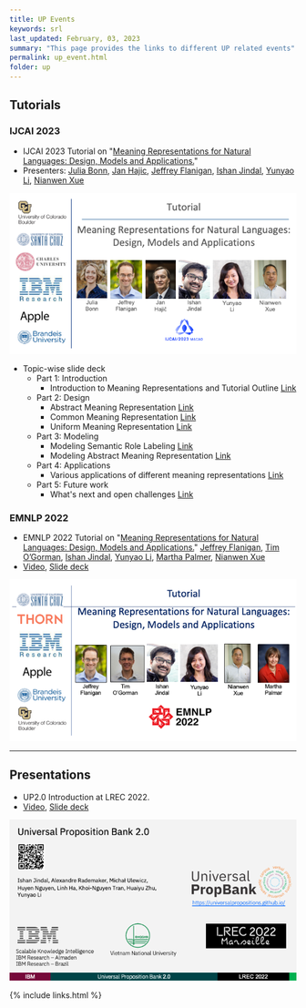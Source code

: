 ```yaml
---
title: UP Events
keywords: srl
last_updated: February, 03, 2023
summary: "This page provides the links to different UP related events"
permalink: up_event.html
folder: up
---
```




## Tutorials

### IJCAI 2023
- IJCAI 2023 Tutorial on "[Meaning Representations for Natural Languages: Design, Models and Applications.](https://umr4nlp.github.io/web/IJCAI_2023_Tutorial_Meaning_Representations.pdf)"
- Presenters: [Julia Bonn](https://www.colorado.edu/ics/julia-r-bonn), [Jan Hajic](https://ufal.mff.cuni.cz/jan-hajic), [Jeffrey Flanigan](https://jflanigan.github.io/), [Ishan Jindal](https://ijindal.github.io/), [Yunyao Li](https://yunyaoli.github.io/), [Nianwen Xue](https://www.cs.brandeis.edu/~xuen/)
<p align="center">
   <img src="../../pdf/2023_08_19_IJCAI_Title_Slides.png" alt="[ijcaiT2]"/>
</p>

- Topic-wise slide deck
    - Part 1: Introduction
        - Introduction to Meaning Representations and Tutorial Outline [Link](../../pdf/IJCAI-23_MR-Tutorial_P1-Introduction.pdf)
    - Part 2: Design
        - Abstract Meaning Representation [Link](../../pdf/IJCAI-23_MR-Tutorial_P2-AMR-Bonn.pdf)
        - Common Meaning Representation [Link](../../pdf/IJCAI-23_MR-Tutorial_P2-CMR-Hajic.pdf)
        - Uniform Meaning Representation [Link](../../pdf/IJCAI-23_MR-Tutorial_P2-UMR-Xue.pdf)
     - Part 3: Modeling
        - Modeling Semantic Role Labeling [Link](../../pdf/IJCAI-23_MR-Tutorial_P3-SRL-Ishan.pdf)
        - Modeling Abstract Meaning Representation [Link](../../pdf/IJCAI-23_MR-Tutorial_P3-Jeff.pdf)
     - Part 4: Applications
        - Various applications of different meaning representations [Link](../../pdf/2023_IJCAI_MR_applications.pdf)
     - Part 5: Future work
        - What's next and open challenges [Link](../../pdf/IJCAI-MR-tutorial-5-open-questions-Xue-v02.pdf)
       






### EMNLP 2022
- EMNLP 2022 Tutorial on "[Meaning Representations for Natural Languages: Design, Models and Applications.](https://aclanthology.org/2022.emnlp-tutorials.1/)" [Jeffrey Flanigan](https://jflanigan.github.io/), [Tim O’Gorman](https://timjogorman.github.io/), [Ishan Jindal](https://ijindal.github.io/), [Yunyao Li](https://yunyaoli.github.io/),  [Martha Palmer](https://www.colorado.edu/faculty/palmer-martha), [Nianwen Xue](https://www.cs.brandeis.edu/~xuen/)
- [Video](https://underline.io/events/342/posters/12864/poster/67463-meaning-representations-for-natural-languages-design-models-and-applications), [Slide deck](https://drive.google.com/file/d/1LS6q5VRsERD7nWX4vlQVmoz0ksfAWPL7/view?usp=sharing)

<!-- ![emnlpT1](https://github.com/UniversalPropositions/universalpropositions.github.io/blob/main/pdf/2020_EMNLP_T1_Meaning_Representations_for_Natural_Languages.png)
 -->
 
<p align="center">
   <img src="../../pdf/2020_EMNLP_T1_Meaning_Representations_for_Natural_Languages.png" alt="[emnlpT1]"/>
</p>

---


## Presentations

- UP2.0 Introduction at LREC 2022. 
- [Video](https://s3.eu-west-2.wasabisys.com/lrec2022/sessions/1089.mp4), [Slide deck](https://github.com/UniversalPropositions/universalpropositions.github.io/blob/main/pdf/2022_06_20_UP2.0.pdf)
<!-- 
![up20](https://github.com/UniversalPropositions/universalpropositions.github.io/blob/main/pdf/2022_06_20_UP2.0.png)
 -->

<p align="center">
   <img src="../../pdf/2022_06_20_UP2.0.png" alt="[up20]"/>
</p>


<!-- ## Event Submissions
- [Shared-task proposal in submission] Multilingual and Cross-lingual Semantic Role Labeling and its Applications in NLP. [Ishan Jindal](https://ijindal.github.io/), [Lonneke van der Plas](https://sites.google.com/site/lonnekenlp/), [Skatje Myers](http://ska.tjemye.rs/), [Alexandre Rademaker](https://arademaker.github.io/), Kathryn Conger, [Sameer Pradhan](https://cemantix.org/), [Martha Palmer](https://www.colorado.edu/faculty/palmer-martha)
 -->


{% include links.html %}
